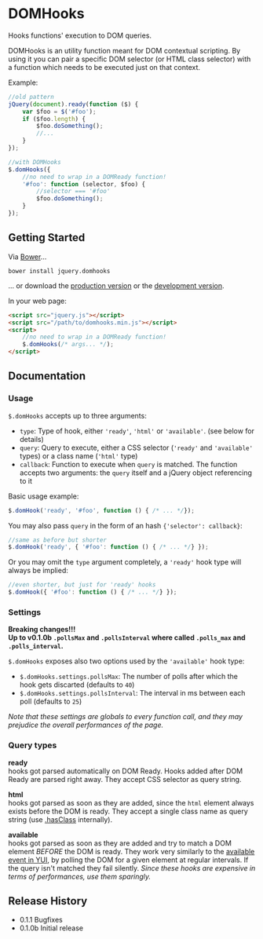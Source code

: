 # DOMHooks

Hooks functions' execution to DOM queries.

DOMHooks is an utility function meant for DOM contextual scripting. By using it you can pair a specific DOM selector (or HTML class selector) with a function which needs to be executed just on that context.

Example:

```javascript
//old pattern
jQuery(document).ready(function ($) {
	var $foo = $('#foo');
	if ($foo.length) {
		$foo.doSomething();
		//...
	}
});

//with DOMHooks 
$.domHooks({
	//no need to wrap in a DOMReady function!
	'#foo': function (selector, $foo) {
		//selector === '#foo'
		$foo.doSomething();
	}
});
```

## Getting Started

Via [Bower](https://github.com/twitter/bower)...

```
bower install jquery.domhooks
```

... or download the [production version][min] or the [development version][max].

[min]: https://raw.github.com/dwightjack/domhooks/master/dist/domhooks.min.js
[max]: https://raw.github.com/dwightjack/domhooks/master/dist/domhooks.js

In your web page:

```html
<script src="jquery.js"></script>
<script src="/path/to/domhooks.min.js"></script>
<script>
	//no need to wrap in a DOMReady function!
	$.domHooks(/* args... */);
</script>
```

## Documentation


### Usage

`$.domHooks` accepts up to three arguments:

* `type`:  Type of hook, either `'ready'`, `'html'` or `'available'`. (see below for details)
* `query`: Query to execute, either a CSS selector (`'ready'` and `'available'` types) or a class name (`'html'` type)
* `callback`: Function to execute when `query` is matched. The function accepts two arguments: the `query` itself and a jQuery object referencing to it

Basic usage example:

```javascript
$.domHook('ready', '#foo', function () { /* ... */});
```

You may also pass `query` in the form of an hash `{'selector': callback}`:

```javascript
//same as before but shorter
$.domHook('ready', { '#foo': function () { /* ... */} });
```

Or you may omit the `type` argument completely, a `'ready'` hook type will always be implied:

```javascript
//even shorter, but just for 'ready' hooks
$.domHook({ '#foo': function () { /* ... */} });
```

### Settings

**Breaking changes!!!**  
**Up to v0.1.0b `.pollsMax` and `.pollsInterval` where called `.polls_max` and `.polls_interval`.**

`$.domHooks` exposes also two options used by the `'available'` hook type:

* `$.domHooks.settings.pollsMax`: The number of polls after which the hook gets discarted (defaults to `40`)
* `$.domHooks.settings.pollsInterval`: The interval in ms between each poll (defaults to `25`)

_Note that these settings are globals to every function call, and they may prejudice the overall performances of the page._

### Query types

**ready**  
hooks got parsed automatically on DOM Ready. Hooks added after DOM Ready are parsed right away. They accept CSS selector as query string.

**html**  
hooks got parsed as soon as they are added, since the `html` element always exists before the DOM is ready. They accept a single class name as query string (use [.hasClass](http://api.jquery.com/hasClass/) internally).

**available**  
hooks got parsed as soon as they are added and try to match a DOM element _BEFORE_ the DOM is ready. They work very similarly to the [available event in YUI](http://yuilibrary.com/yui/docs/event/domready.html#available), by polling the DOM for a given element at regular intervals. If the query isn't matched they fail silently. _Since these hooks are expensive in terms of performances, use them sparingly._

## Release History

* 0.1.1 Bugfixes
* 0.1.0b Initial release
